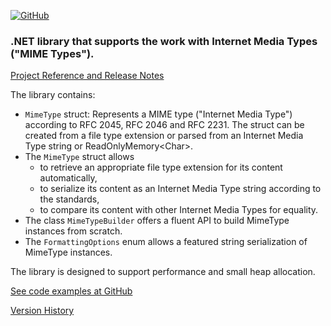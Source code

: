 [![GitHub](https://img.shields.io/github/license/FolkerKinzel/MimeTypes)](https://github.com/FolkerKinzel/MimeTypes/blob/master/LICENSE)


### .NET library that supports the work with Internet Media Types ("MIME Types").
[Project Reference and Release Notes](https://github.com/FolkerKinzel/MimeTypes/releases/tag/v2.0.0-beta.2)

The library contains:
- `MimeType` struct: Represents a MIME type ("Internet Media Type") according to RFC 2045, RFC 2046 and RFC 2231. The struct can be created from a file type extension or parsed from an Internet Media Type string or ReadOnlyMemory&lt;Char&gt;.
- The `MimeType` struct allows 
  - to retrieve an appropriate file type extension for its content automatically,
  - to serialize its content as an Internet Media Type string according to the standards,
  - to compare its content with other Internet Media Types for equality.
- The class `MimeTypeBuilder` offers a fluent API to build MimeType instances from scratch.
- The `FormattingOptions` enum allows a featured string serialization of MimeType instances.

The library is designed to support performance and small heap allocation.

[See code examples at GitHub](https://github.com/FolkerKinzel/MimeTypes)

[Version History](https://github.com/FolkerKinzel/MimeTypes/releases)



